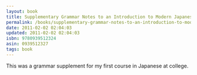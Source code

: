 ```yaml
---
layout: book
title: Supplementary Grammar Notes to an Introduction to Modern Japanese Part 2
permalink: /books/supplementary-grammar-notes-to-an-introduction-to-modern-japanese-part-2/
date: 2011-02-02 02:04:03
updated: 2011-02-02 02:04:03
isbn: 9780939512324
asin: 0939512327
tags: book
---
```

This was a grammar supplement for my first course in Japanese at college.
